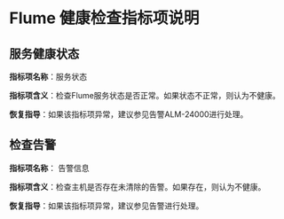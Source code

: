 # Flume 健康检查指标项说明<a name="mrs_01_0280"></a>

## 服务健康状态<a name="zh-cn_topic_0065826718_section808833110229"></a>

**指标项名称**：服务状态

**指标项含义**：检查Flume服务状态是否正常。如果状态不正常，则认为不健康。

**恢复指导**：如果该指标项异常，建议参见告警ALM-24000进行处理。

## 检查告警<a name="zh-cn_topic_0065826718_section54899176102319"></a>

**指标项名称**： 告警信息

**指标项含义**：检查主机是否存在未清除的告警。如果存在，则认为不健康。

**恢复指导**：如果该指标项异常，建议参见告警进行处理。

